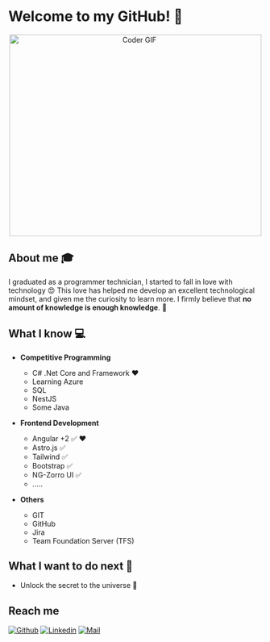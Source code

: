 # Welcome to my GitHub! 👋

<div align="center">
	<img src="https://media.giphy.com/media/SWoSkN6DxTszqIKEqv/giphy.gif" alt="Coder GIF" width="500" height="400">
</div>

## About me :mortar_board:
I graduated as a programmer technician, I started to fall in love with technology 😍 This love has helped me develop an excellent technological mindset, and given me the curiosity to learn more. I firmly believe that **no amount of knowledge is enough knowledge**. 🧠

## What I know :computer:
- **Competitive Programming**
	- C# .Net Core and Framework ❤️
 	- Learning Azure
	- SQL
  	- NestJS
	- Some Java
- **Frontend Development**
	- Angular +2 :white_check_mark: ❤️
	- Astro.js :white_check_mark:
 	- Tailwind :white_check_mark:
	- Bootstrap :white_check_mark:
	- NG-Zorro UI :white_check_mark:
 	- .....

- **Others**
	- GIT
  	- GitHub
  	- Jira
  	- Team Foundation Server (TFS)

## What I want to do next :thinking:
- Unlock the secret to the universe :rofl:

## Reach me 
[![Github](https://img.shields.io/github/followers/LucasRomero?label=Follow&style=social)](https://github.com/LucasRomero)
[![Linkedin](https://img.shields.io/badge/-LucasRomero-blue?style=flat-square&logo=linkedin&logoColor=white&link=https://www.linkedin.com/in/sarthak-bharadwaj-8552b5110/)](https://www.linkedin.com/in/romerolucasdaniel/)
[![Mail](https://img.shields.io/badge/-romerolucasdaniel@outlook.com-gray?style=flat-square&logo=gmail&logoColor=red&link=https://www.linkedin.com/in/sarthak-bharadwaj-8552b5110/)](mailto:romerolucasdaniel@outlook.com)

